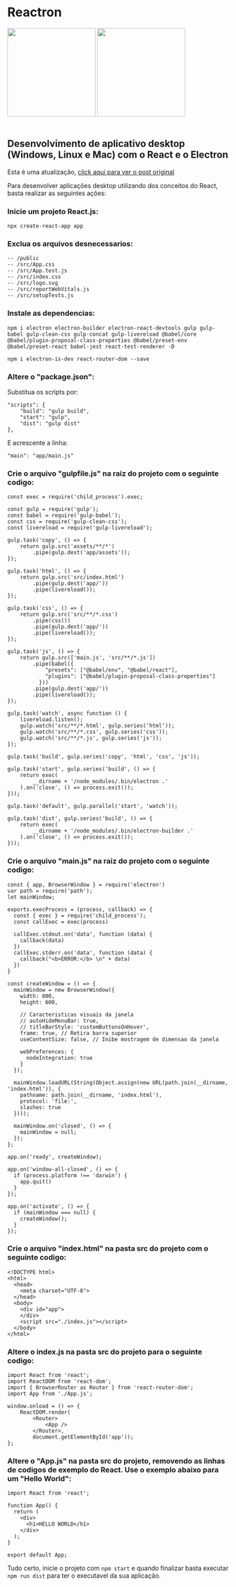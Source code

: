 # Reactron

<div>
  <img width="200px" src="https://avatars0.githubusercontent.com/u/70340698?s=200&v=4" />
  <img width="200px" src="https://i.ibb.co/tbXqGLR/reactron.png" />
</div>
<br />

## Desenvolvimento de aplicativo desktop (Windows, Linux e Mac) com o React e o Electron

Esta é uma atualização, <a href="https://medium.com/totvsdevelopers/reactron-criando-um-aplicativo-com-o-react-e-o-electron-21062798dfee">click aqui para ver o post original</a>

Para desenvolver aplicações desktop utilizando dos conceitos do React, basta realizar as seguintes ações:

### Inicie um projeto React.js:

``npx create-react-app app``

### Exclua os arquivos desnecessarios:

```
-- /public
-- /src/App.css
-- /src/App.test.js
-- /src/index.css
-- /src/logo.svg
-- /src/reportWebVitals.js
-- /src/setupTests.js
```

### Instale as dependencias:

``npm i electron electron-builder electron-react-devtools gulp gulp-babel gulp-clean-css gulp-concat gulp-livereload @babel/core @babel/plugin-proposal-class-properties @babel/preset-env @babel/preset-react babel-jest react-test-renderer -D``

``npm i electron-is-dev react-router-dom --save``

### Altere o "package.json":

Substitua os scripts por:

```
"scripts": {
    "build": "gulp build",
    "start": "gulp",
    "dist": "gulp dist"
},
```

E acrescente a linha:

```
"main": "app/main.js"
```

### Crie o arquivo "gulpfile.js" na raiz do projeto com o seguinte codigo:

```
const exec = require('child_process').exec;

const gulp = require('gulp');
const babel = require('gulp-babel');
const css = require('gulp-clean-css');
const livereload = require('gulp-livereload');

gulp.task('copy', () => {
    return gulp.src('assets/**/*')
        .pipe(gulp.dest('app/assets'));
});

gulp.task('html', () => {
    return gulp.src('src/index.html')
        .pipe(gulp.dest('app/'))
        .pipe(livereload());
});

gulp.task('css', () => {
    return gulp.src('src/**/*.css')
        .pipe(css())
        .pipe(gulp.dest('app/'))
        .pipe(livereload());
});

gulp.task('js', () => {
    return gulp.src(['main.js', 'src/**/*.js'])
        .pipe(babel({
            "presets": ["@babel/env", "@babel/react"],
            "plugins": ["@babel/plugin-proposal-class-properties"]
          }))
        .pipe(gulp.dest('app/'))
        .pipe(livereload());
});

gulp.task('watch', async function () {
    livereload.listen();
    gulp.watch('src/**/*.html', gulp.series('html'));
    gulp.watch('src/**/*.css', gulp.series('css'));
    gulp.watch('src/**/*.js', gulp.series('js'));
});

gulp.task('build', gulp.series('copy', 'html', 'css', 'js'));

gulp.task('start', gulp.series('build', () => {
    return exec(
        __dirname + '/node_modules/.bin/electron .'
    ).on('close', () => process.exit());
}));

gulp.task('default', gulp.parallel('start', 'watch'));

gulp.task('dist', gulp.series('build', () => {
    return exec(
        __dirname + '/node_modules/.bin/electron-builder .'
    ).on('close', () => process.exit());
}));
```

### Crie o arquivo "main.js" na raiz do projeto com o seguinte codigo:

```
const { app, BrowserWindow } = require('electron')
var path = require('path');
let mainWindow;

exports.execProcess = (process, callback) => {
  const { exec } = require('child_process');
  const callExec = exec(process)

  callExec.stdout.on('data', function (data) {
    callback(data)
  })
  callExec.stderr.on('data', function (data) {
    callback("<b>ERROR:</b> \n" + data)
  })
}

const createWindow = () => {
  mainWindow = new BrowserWindow({
    width: 800,
    height: 600,

    // Caracteristicas visuais da janela
    // autoHideMenuBar: true,
    // titleBarStyle: 'customButtonsOnHover',
    frame: true, // Retira barra superior
    useContentSize: false, // Inibe mostragem de dimensao da janela

    webPreferences: {
      nodeIntegration: true
    }
  });

  mainWindow.loadURL(String(Object.assign(new URL(path.join(__dirname, 'index.html')), {
    pathname: path.join(__dirname, 'index.html'),
    protocol: 'file:',
    slashes: true
  })));

  mainWindow.on('closed', () => {
    mainWindow = null;
  });
};

app.on('ready', createWindow);

app.on('window-all-closed', () => {
  if (process.platform !== 'darwin') {
    app.quit()
  }
});

app.on('activate', () => {
  if (mainWindow === null) {
    createWindow();
  }
});
```

### Crie o arquivo "index.html" na pasta src do projeto com o seguinte codigo:

```
<!DOCTYPE html>
<html>
  <head>
    <meta charset="UTF-8">
  </head>
  <body>
    <div id="app">
    </div>
    <script src="./index.js"></script>
  </body>
</html>
```

### Altere o index.js na pasta src do projeto para o seguinte codigo:

```
import React from 'react';
import ReactDOM from 'react-dom';
import { BrowserRouter as Router } from 'react-router-dom';
import App from './App.js';

window.onload = () => {
    ReactDOM.render(
        <Router>
            <App />
        </Router>,
        document.getElementById('app'));
};
```

### Altere o "App.js" na pasta src do projeto, removendo as linhas de codigos de exemplo do React. Use o exemplo abaixo para um "Hello World":

```
import React from 'react';

function App() {
  return (
    <div>
      <h1>HELLO WORLD</h1>
    </div>
  );
}

export default App;
```

Tudo certo, inicie o projeto com ``npm start`` e quando finalizar basta executar ``npm run dist`` para ter o executavel da sua aplicação.
